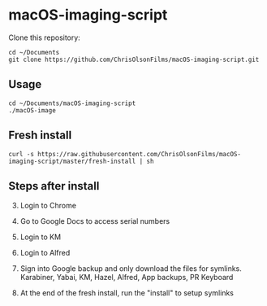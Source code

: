 # macOS-imaging-script
Clone this repository:

```
cd ~/Documents
git clone https://github.com/ChrisOlsonFilms/macOS-imaging-script.git
```

## Usage

```
cd ~/Documents/macOS-imaging-script
./macOS-image
```


## Fresh install
`curl -s https://raw.githubusercontent.com/ChrisOlsonFilms/macOS-imaging-script/master/fresh-install | sh`

## Steps after install
3. Login to Chrome

4. Go to Google Docs to access serial numbers

5. Login to KM

6. Login to Alfred

7. Sign into Google backup and only download the files for symlinks.
Karabiner, Yabai, KM, Hazel, Alfred, App backups, PR Keyboard

5. At the end of the fresh install, run the "install" to setup symlinks
